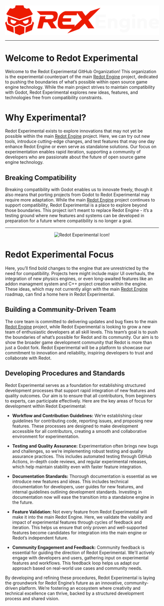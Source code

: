 <p align="center">
	<img src="../rex_engine_logo_v_1_0.png" width="900" alt="Redot Experimental Logo!">
</p>

---

# Welcome to Redot Experimental
Welcome to the Redot Experimental GitHub Organization! This organization is the experimental counterpart of the main [Redot Engine](https://github.com/Redot-Engine/redot-engine) project, dedicated to pushing the boundaries of what’s possible within open source game engine technology. While the main project strives to maintain compatibility with Godot, Redot Experimental explores new ideas, features, and technologies free from compatibility constraints.

# Why Experimental?
Redot Experimental exists to explore innovations that may not yet be possible within the main [Redot Engine](https://github.com/Redot-Engine/redot-engine) project. Here, we can try out new tools, introduce cutting-edge changes, and test features that may one day enhance Redot Engine or even serve as standalone solutions. Our focus on experimentation enables rapid iteration, supporting a community of developers who are passionate about the future of open source game engine technology.

## Breaking Compatibility
Breaking compatibility with Godot enables us to innovate freely, though it also means that porting projects from Godot to Redot Experimental may require more adaptation. While the main [Redot Engine](https://github.com/Redot-Engine/redot-engine) project continues to support compatibility, Redot Experimental is a place to explore beyond those boundaries. This project isn’t meant to replace Redot Engine - it’s a testing ground where new features and systems can be developed in preparation for a future where compatibility is no longer a goal.

---

<p align="center">
	<img src="../redot-icon-outlined.png" width="400" alt="Redot Experimental Icon!">
</p>

# Redot Experimental Focus
Here, you’ll find bold changes to the engine that are unrestricted by the need for compatibility. Projects here might include major UI overhauls, the integration of new physics engines, or even long-awaited features like an addon managment system and C++ project creation within the engine. These ideas, which may not currently align with the main [Redot Engine](https://github.com/Redot-Engine/redot-engine) roadmap, can find a home here in Redot Experimental.

## Building a Community-Driven Team
The core team is committed to delivering updates and bug fixes to the main [Redot Engine](https://github.com/Redot-Engine/redot-engine) project, while Redot Experimental is looking to grow a new team of enthusiastic developers at all skill levels. This team’s goal is to push the boundaries of what’s possible for Redot and its community. Our aim is to show the broader game development community that Redot is more than just a Godot fork. Redot Experimental will be a platform to showcase our commitment to innovation and reliability, inspiring developers to trust and collaborate with Redot.

## Developing Procedures and Standards
Redot Experimental serves as a foundation for establishing structured development processes that support rapid integration of new features and quality outcomes. Our aim is to ensure that all contributors, from beginners to experts, can participate effectively. Here are the key areas of focus for development within Redot Experimental:

- **Workflow and Contribution Guidelines:**
We’re establishing clear guidelines for contributing code, reporting issues, and proposing new features. These processes are designed to make development accessible for all contributors, creating a smooth and collaborative environment for experimentation.

- **Testing and Quality Assurance:**
 Experimentation often brings new bugs and challenges, so we’re implementing robust testing and quality assurance practices. This includes automated testing through GitHub Actions, in-depth code reviews, and regular experimental releases, which help maintain stability even with faster feature integration.

- **Documentation Standards:**
Thorough documentation is essential as we introduce new features and ideas. This includes technical documentation for developers, user guides for new features, and internal guidelines outlining development standards. Investing in documentation now will ease the transition into a standalone engine in the future.

- **Feature Validation:**
Not every feature from Redot Experimental will make it into the main Redot Engine. Here, we validate the viability and impact of experimental features through cycles of feedback and iteration. This helps us ensure that only proven and well-supported features become candidates for integration into the main engine or Redot’s independent future.

- **Community Engagement and Feedback:**
  Community feedback is essential for guiding the direction of Redot Experimental. We'll actively engage with developers and users, gathering input on experimental features and workflows. This feedback loop helps us adapt our approach based on real-world use cases and community needs.

By developing and refining these procedures, Redot Experimental is laying the groundwork for Redot Engine’s future as an innovative, community-driven platform. We’re fostering an ecosystem where creativity and technical excellence can thrive, backed by a structured development process and shared vision.

